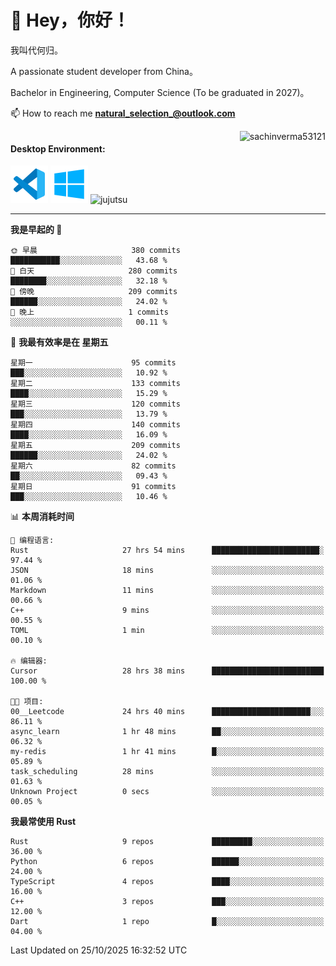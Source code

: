 # 👋 Hey，你好！

我叫代何归。

A passionate student developer from China。

Bachelor in Engineering, Computer Science (To be graduated in 2027)。

📫 How to reach me **natural_selection_@outlook.com**

<div style="display: flex; justify-content: space-between; align-items: flex-start;">
  <div>
    <h4>Desktop Environment: </h4>
    <span>
      <img style="margin: auto;" src="https://raw.githubusercontent.com/sachinverma53121/sachinverma53121/master/icons/vsc.png" alt=vs width="60" height="60"/>
      <img style="margin: auto;" src="https://raw.githubusercontent.com/sachinverma53121/sachinverma53121/master/icons/win10.png" alt=windows10 width="60" height="60"/>
      <img style="margin: auto;" src="https://img2023.cnblogs.com/blog/3292968/202505/3292968-20250515084111916-1835883071.png" alt=jujutsu width="60" height="60"/>
    </span>
  </div>
  <div>
    <img style="margin: auto;" src=https://github-readme-stats.vercel.app/api?username=Natural-selection1&show_icons=true alt=sachinverma53121 />
  </div>
</div>

---

<!--START_SECTION:waka-->
**我是早起的 🐤** 

```text
🌞 早晨                     380 commits         ███████████░░░░░░░░░░░░░░   43.68 % 
🌆 白天                     280 commits         ████████░░░░░░░░░░░░░░░░░   32.18 % 
🌃 傍晚                     209 commits         ██████░░░░░░░░░░░░░░░░░░░   24.02 % 
🌙 晚上                     1 commits           ░░░░░░░░░░░░░░░░░░░░░░░░░   00.11 % 
```
📅 **我最有效率是在 星期五** 

```text
星期一                      95 commits          ███░░░░░░░░░░░░░░░░░░░░░░   10.92 % 
星期二                      133 commits         ████░░░░░░░░░░░░░░░░░░░░░   15.29 % 
星期三                      120 commits         ███░░░░░░░░░░░░░░░░░░░░░░   13.79 % 
星期四                      140 commits         ████░░░░░░░░░░░░░░░░░░░░░   16.09 % 
星期五                      209 commits         ██████░░░░░░░░░░░░░░░░░░░   24.02 % 
星期六                      82 commits          ██░░░░░░░░░░░░░░░░░░░░░░░   09.43 % 
星期日                      91 commits          ███░░░░░░░░░░░░░░░░░░░░░░   10.46 % 
```


📊 **本周消耗时间** 

```text
💬 编程语言: 
Rust                     27 hrs 54 mins      ████████████████████████░   97.44 % 
JSON                     18 mins             ░░░░░░░░░░░░░░░░░░░░░░░░░   01.06 % 
Markdown                 11 mins             ░░░░░░░░░░░░░░░░░░░░░░░░░   00.66 % 
C++                      9 mins              ░░░░░░░░░░░░░░░░░░░░░░░░░   00.55 % 
TOML                     1 min               ░░░░░░░░░░░░░░░░░░░░░░░░░   00.10 % 

🔥 编辑器: 
Cursor                   28 hrs 38 mins      █████████████████████████   100.00 % 

🐱‍💻 项目: 
00__Leetcode             24 hrs 40 mins      ██████████████████████░░░   86.11 % 
async_learn              1 hr 48 mins        ██░░░░░░░░░░░░░░░░░░░░░░░   06.32 % 
my-redis                 1 hr 41 mins        █░░░░░░░░░░░░░░░░░░░░░░░░   05.89 % 
task_scheduling          28 mins             ░░░░░░░░░░░░░░░░░░░░░░░░░   01.63 % 
Unknown Project          0 secs              ░░░░░░░░░░░░░░░░░░░░░░░░░   00.05 % 
```

**我最常使用 Rust** 

```text
Rust                     9 repos             █████████░░░░░░░░░░░░░░░░   36.00 % 
Python                   6 repos             ██████░░░░░░░░░░░░░░░░░░░   24.00 % 
TypeScript               4 repos             ████░░░░░░░░░░░░░░░░░░░░░   16.00 % 
C++                      3 repos             ███░░░░░░░░░░░░░░░░░░░░░░   12.00 % 
Dart                     1 repo              █░░░░░░░░░░░░░░░░░░░░░░░░   04.00 % 
```




 Last Updated on 25/10/2025 16:32:52 UTC
<!--END_SECTION:waka-->

